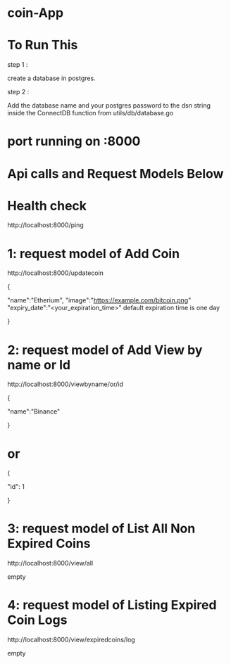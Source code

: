# coin-App


# To Run This

step 1 :

create a database in postgres.

step 2 :

Add the database name and your postgres password to the dsn string inside the ConnectDB function from utils/db/database.go

# port running on :8000

# Api calls and Request Models Below

# Health check
  http://localhost:8000/ping   
  
# 1: request model of Add Coin 
  http://localhost:8000/updatecoin
  
{

   "name":"Etherium",
   "image":"https://example.com/bitcoin.png"
   "expiry_date":"<your_expiration_time>"  default expiration time is one day

}


# 2: request model of Add View by name or Id 
  http://localhost:8000/viewbyname/or/id

{
  
   "name":"Binance" 
  
}  

# or  

{

  "id": 1    

}

# 3: request model of List All Non Expired Coins 
 http://localhost:8000/view/all

empty

# 4: request model of Listing Expired Coin Logs
 http://localhost:8000/view/expiredcoins/log

empty




